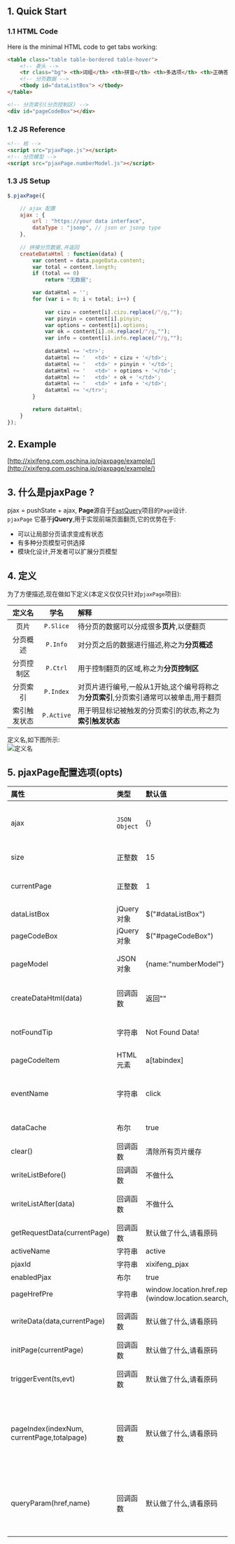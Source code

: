 ## 1. Quick Start
### 1.1 HTML Code
Here is the minimal HTML code to get tabs working: 
```html
<table class="table table-bordered table-hover">
	<!-- 表头 -->
	<tr class="bg"> <th>词组</th> <th>拼音</th> <th>多选项</th> <th>正确答案</th> <th>词义</th> </tr>
	<!-- 分页数据 -->
	<tbody id="dataListBox"> </tbody>
</table>

<!-- 分页索引(分页控制区) -->
<div id="pageCodeBox"></div>
```

### 1.2 JS Reference
```html
<!-- 核 -->
<script src="pjaxPage.js"></script>
<!-- 分页模型 -->
<script src="pjaxPage.numberModel.js"></script>
```

###  1.3 JS Setup
```javascript
$.pjaxPage({

	// ajax 配置
	ajax : {
		url : "https://your data interface",
		dataType : "jsonp", // json or jsonp type
	},
	
	// 拼接分页数据,并返回
	createDataHtml : function(data) {
		var content = data.pageData.content;
		var total = content.length;
		if (total == 0)
			return "无数据";

		var dataHtml = '';
		for (var i = 0; i < total; i++) {
			
			var cizu = content[i].cizu.replace(/"/g,"");
			var pinyin = content[i].pinyin;
			var options = content[i].options;
			var ok = content[i].ok.replace(/"/g,"");
			var info = content[i].info.replace(/"/g,"");
			
			dataHtml += '<tr>';
			dataHtml += '	<td>' + cizu + '</td>';
			dataHtml += '	<td>' + pinyin + '</td>';
			dataHtml += '	<td>' + options + '</td>';
			dataHtml += '	<td>' + ok + '</td>';
			dataHtml += '	<td>' + info + '</td>';
			dataHtml += '</tr>';
		}

		return dataHtml;
	}
});
```

## 2. Example
[http://xixifeng.com.oschina.io/pjaxpage/example/](http://xixifeng.com.oschina.io/pjaxpage/example/) 

## 3. 什么是pjaxPage ?
pjax = pushState + ajax, **Page**源自于[FastQuery](https://gitee.com/xixifeng.com/fastquery)项目的`Page`设计.  
`pjaxPage` 它基于**jQuery**,用于实现前端页面翻页,它的优势在于:
- 可以让局部分页请求变成有状态
- 有多种分页模型可供选择
- 模块化设计,开发者可以扩展分页模型 

## 4. 定义
为了方便描述,现在做如下定义(本定义仅仅只针对`pjaxPage`项目):

| 定义名 | 学名 | 解释 |
|:-----:|:-----:|:-----|
|页片|`P.Slice`|待分页的数据可以分成很多**页片**,以便翻页|
|分页概述|`P.Info`|对分页之后的数据进行描述,称之为**分页概述**|
|分页控制区|`P.Ctrl`|用于控制翻页的区域,称之为**分页控制区**|
|分页索引|`P.Index`|对页片进行编号,一般从1开始,这个编号将称之为**分页索引**,分页索引通常可以被单击,用于翻页|
|索引触发状态|`P.Active`|用于明显标记被触发的分页索引的状态,称之为**索引触发状态**|

定义名,如下图所示:  
![定义名](https://xixifeng.github.io/pjaxpage/example/img/names.png "定义名")  


## 5. pjaxPage配置选项(opts)

| 属性 | 类型 | 默认值 | 描述 |
|:-----|:-----|:-----|:-----|
|ajax|`JSON Object`|{}|jQuery的ajax的配置(settings),支持jQuery.ajax所有的配置选项.注意:不用设置请求data和success函数.ajax的settings,请参照jQuery官方说明|
|size|正整数|15|用于指定`P.Slice`(页片)显示多少条记录.换言之,指定每页显示多少条记录|
|currentPage|正整数|1|用于指定当前页的`P.Index`(分页索引),例如:把currentPage设置为N,那么就显示第N页|
|dataListBox|jQuery对象|$("#dataListBox")|用于装载`P.Slice`的盒子|
|pageCodeBox|jQuery对象|$("#pageCodeBox")|用于装载`P.Ctrl`的盒子|
|pageModel|JSON对象| {name:"numberModel"}|用于配置分页模型,开发者扩展扩展自己的分页模型.`numberModel`的可选参数,请参阅分页模型章节|
|createDataHtml(data)|回调函数|返回""|共:1个参数. 第1个参数是ajax成功请求所响应的数据.该函数的作用:创建当前`P.Slice`的HTML代码,并返回|
|notFoundTip|字符串|Not Found Data!|翻页时如果没有找到数据,会将此选项设置的值写入到用于装载`P.Slice`的盒子里,支持HTML|
|pageCodeItem|HTML元素|a[tabindex]|`P.Index`的HTML元素选择器|
|eventName|字符串|click|`P.Index`的事件名称.默认`click`,表示单击分页索引就翻页,若设置为`dblclick`,表示双击分页索引,才能翻页.当然,也可以基于jQuery自定义一个事件|
|dataCache|布尔|true|是否采用jQuery的data函数缓存`P.Slice`(页片)数据|
|clear()|回调函数|清除所有页片缓存|清除所有页片缓存|
|writeListBefore()|回调函数|不做什么|数据列表写入倒dom之前,该方法的上下文对象(this)对象是pjaxPage的opts|
|writeListAfter(data)|回调函数|不做什么|数据列表写入倒dom之后,data为服务器响应的数据,该方法的上下文对象(this)为opts|
|getRequestData(currentPage)|回调函数|默认做了什么,请看原码|获取请求参数的方式,注意:它的上下文对象为opts, currentPage表示当前页|
|activeName|字符串|active|`P.Index`被触发后的class样式选择器|
|pjaxId|字符串|xixifeng_pjax|pjax ID 会显示在浏览器地址栏上|
|enabledPjax|布尔|true|是否启用pjax功能|
|pageHrefPre|字符串|window.location.href.replace<br />(window.location.search,"")|`P.Index`链接地址的前缀|
|writeData(data,currentPage)|回调函数|默认做了什么,请看原码|写入数据,data为服务响应的数据,currentPate当前页,注意,此方法的上下文对象为opts|
|initPage(currentPage)|回调函数|默认做了什么,请看原码|从服务器获得数据的方式,然后执行写入数据,上下文对象为opts|
|triggerEvent(ts,evt)|回调函数|默认做了什么,请看原码|触发`P.Index`的事件要做的事情. 注意:该方法的上下文对象是opts,ts:表示事件触发源的对象;evt:表示事件对象|
|pageIndex(indexNum,<br />currentPage,totalpage)|回调函数|默认做了什么,请看原码|计算开始页和结束页.参数说明:indexNum:(必选项)指定在分页控制区中显示分页索引的个数(不包含"N...","...N"或"箭头");currentPage:(必选项)当前页;totalpage:(必选项)总页面数 返回格式: {"startpage" : startpage,"endpage":endpage}|
|queryParam(href,name)|回调函数|默认做了什么,请看原码|从一个参数地址中查询出一个参数的值.举例: 从a=1&b=2&c=3查出c的值. 写法:queryParam("a=1&b=2&c=3","c") 得出3.参数说明:href:(必选项)url地址;name:(必选项)参数的名称.返回: 参数值,如果没有找到返回""|





  













